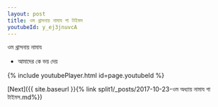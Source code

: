 ```yaml
---
layout: post
title: ওম থ্রাসনায় নামায গা টাইমস
youtubeId: y_ej3jnuvcA
---
```

 
 
 ওম থ্রাসনায় নামায  
 
 -  আমাদের কে ভয় দেয় 
 
  
 
  
 
 
 
 
 
 


{% include youtubePlayer.html id=page.youtubeId %}
 
[Next]({{ site.baseurl }}{% link  split1/_posts/2017-10-23-ওম অধ্যায় নামায গা টাইমস.md%})
 
